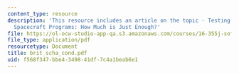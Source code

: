 ```yaml
---
content_type: resource
description: 'This resource includes an article on the topic - Testing in NASA Human-Rated
  Spacecraft Programs: How Much is Just Enough?'
file: https://ol-ocw-studio-app-qa.s3.amazonaws.com/courses/16-355j-software-engineering-concepts-fall-2005/f568f347bbe4349841df7c4a1beab6e1_brit_scha_cond.pdf
file_type: application/pdf
resourcetype: Document
title: brit_scha_cond.pdf
uid: f568f347-bbe4-3498-41df-7c4a1beab6e1
---
```

